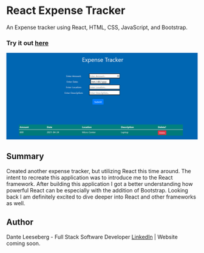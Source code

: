 # React  Expense Tracker

An Expense tracker using React, HTML, CSS, JavaScript, and Bootstrap.

### Try it out [here](https://improved-expense-tracker.herokuapp.com/)

![Expense_Tracker](Expense-Tracker.png)

## Summary 

Created another expense tracker, but utilizing React this time around. The intent to recreate this application was to introduce me to the React framework. After building this application I got a better understanding how powerful React can be especially with the addition of Bootstrap. Looking back I am definitely excited to dive deeper into React and other frameworks as well. 

## Author

Dante Leeseberg - Full Stack Software Developer [LinkedIn](https://www.linkedin.com/in/dante-leeseberg-bba05883/)
| Website coming soon. 

